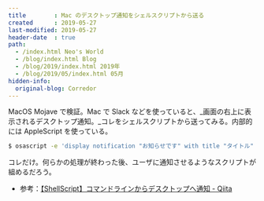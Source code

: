 ```yaml
---
title        : Mac のデスクトップ通知をシェルスクリプトから送る
created      : 2019-05-27
last-modified: 2019-05-27
header-date  : true
path:
  - /index.html Neo's World
  - /blog/index.html Blog
  - /blog/2019/index.html 2019年
  - /blog/2019/05/index.html 05月
hidden-info:
  original-blog: Corredor
---
```


MacOS Mojave で検証。Mac で Slack などを使っていると、_画面の右上に表示されるデスクトップ通知。_コレをシェルスクリプトから送ってみる。内部的には AppleScript を使っている。

```bash
$ osascript -e 'display notification "お知らせです" with title "タイトル" subtitle "サブタイトル"'
```

コレだけ。何らかの処理が終わった後、ユーザに通知させるようなスクリプトが組めるだろう。

- 参考：[【ShellScript】コマンドラインからデスクトップへ通知 - Qiita](https://qiita.com/shutokawabata0723/items/7cedfd95f3c1a2d815a8)
